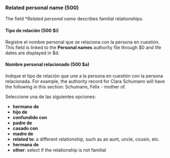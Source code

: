 ### Related personal name (500)

The field **Related personal name* describes familial relationships.

#### Tipo de relación (500 $i)

Registre el nombre personal que se relaciona con la persona en cuestión. This field is linked to the **Personal names** authority file through $0 and life dates are displayed in $d.

#### Nombre personal relacionado (500 $a)

Indique el tipo de relación que une a la persona en cuestión con la persona relacionada. For example, the authority record for Clara Schumann will have the following in this section: Schumann, Felix - mother of.

Seleccione una de las siguientes opciones:

- **hermano de**
- **hijo de**
- **confundido con**
- **padre de**
- **casado con**
- **madre de**
- **related to**: a different relationship, such as an aunt, uncle, cousin, etc.
- **hermana de**
- **other**: select if the relationship is not familial
